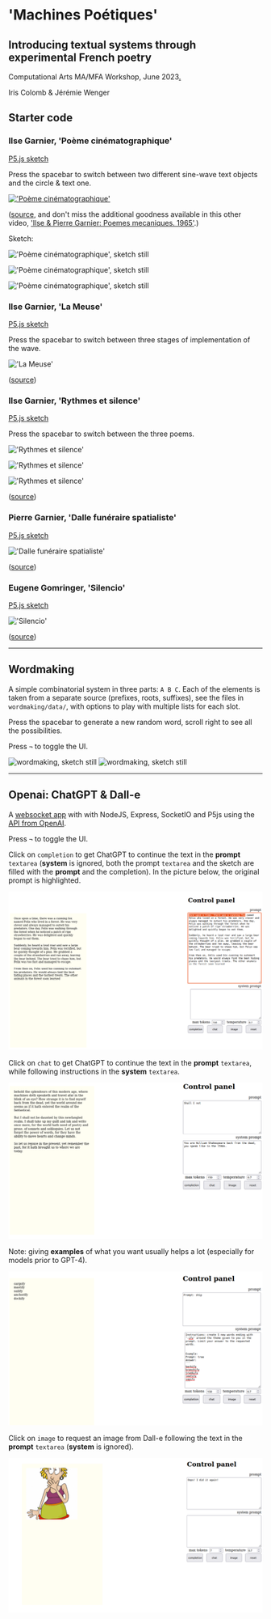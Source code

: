 # 'Machines Poétiques'
## Introducing textual systems through experimental French poetry

Computational Arts MA/MFA Workshop, June 2023[.](https://docs.google.com/presentation/d/1vXS9aGwa5iYq-N-MjGMvgW46dsMt6MLyyiXX1zy7D3U/edit?usp=sharing)

Iris Colomb & Jérémie Wenger

## Starter code

### Ilse Garnier, 'Poème cinématographique'

[P5.js sketch](garnier-ilse-poeme-cinematographique/)

Press the spacebar to switch between two different sine-wave text objects and the circle & text one.

[!['Poème cinématographique'](https://i.vimeocdn.com/video/592454277-f7b74e2129a992c99456fe634090d93538cd859234d0e8ba4d76071b9ffcccab-d?mw=800&mh=450)](https://vimeo.com/183284925?embedded=true&source=video_title&owner=2850912)

([source](https://vimeo.com/183284925?embedded=true&source=video_title&owner=2850912), and don't miss the additional goodness available in this other video, ['Ilse & Pierre Garnier: Poemes mecaniques. 1965'](https://vimeo.com/464154197).)

Sketch:

!['Poème cinématographique', sketch still](pics/garnier-ilse-poème-cinématographique.1.gif)

!['Poème cinématographique', sketch still](pics/garnier-ilse-poème-cinématographique.2.gif)

!['Poème cinématographique', sketch still](pics/garnier-ilse-poème-cinématographique.3.png)

### Ilse Garnier, 'La Meuse'

[P5.js sketch](garnier-ilse-la-meuse/)

Press the spacebar to switch between three stages of implementation of the wave.

!['La Meuse'](pics/garnier-ilse-la-meuse.jpg)

([source](https://journals.openedition.org/interfaces/2009?lang=en))

### Ilse Garnier, 'Rythmes et silence'

[P5.js sketch](garnier-ilse-rythmes-et-silence/)

Press the spacebar to switch between the three poems.

!['Rythmes et silence'](pics/garnier-ilse-rythmes-et-silence.1.gif)

!['Rythmes et silence'](pics/garnier-ilse-rythmes-et-silence.2.gif)

!['Rythmes et silence'](pics/garnier-ilse-rythmes-et-silence.3.gif)

([source](https://poezibao.typepad.com/poezibao/2011/05/anthologie-permanente-ilse-garnier.html))

### Pierre Garnier, 'Dalle funéraire spatialiste'

[P5.js sketch](garnier-pierre-cinema/)

!['Dalle funéraire spatialiste'](pics/garnier-pierre-cinema.jpg)

([source](https://journals.openedition.org/interfaces/2009?lang=en))

### Eugene Gomringer, 'Silencio'

[P5.js sketch](gomringer-silencio/)

!['Silencio'](pics/gomringer-silencio.jpg)

([source](https://nickm.com/post/2019/07/gomringers-silencio-an-unlikely-sonnet/comment-page-1/))

---

## Wordmaking

A simple combinatorial system in three parts: `A B C`. Each of the elements is taken from a separate source (prefixes, roots, suffixes), see the files in `wordmaking/data/`, with options to play with multiple lists for each slot.

Press the spacebar to generate a new random word, scroll right to see all the possibilities.

Press `¬` to toggle the UI.

![wordmaking, sketch still](pics/wordmaking.1.png)
![wordmaking, sketch still](pics/wordmaking.2.png)

---

## Openai: ChatGPT & Dall-e

A [websocket app](openai/) with with NodeJS, Express, SocketIO and P5js using the [API from OpenAI](https://platform.openai.com/docs/api-reference).

Press `¬` to toggle the UI.

Click on `completion` to get ChatGPT to continue the text in the **prompt** `textarea` (**system** is ignored, both the prompt `textarea` and the sketch are filled with the **prompt** and the completion). In the picture below, the original prompt is highlighted.

![openai, chatgpt completion](pics/openai.chatgpt-completion.png)

Click on `chat` to get ChatGPT to continue the text in the **prompt** `textarea`, while following instructions in the **system** `textarea`.

![openai, chatgpt chat style](pics/openai.chatgpt-chat.1.png)

Note: giving **examples** of what you want usually helps a lot (especially for models prior to GPT-4).

![openai, chatgpt chat wordmaking](pics/openai.chatgpt-chat.2.png)

Click on `image` to request an image from Dall-e following the text in the **prompt** `textarea` (**system** is ignored).

![openai, dall-e](pics/openai.dall-e.png)
